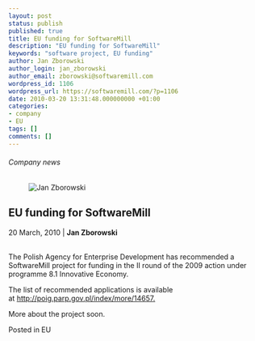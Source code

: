 ```yaml
---
layout: post
status: publish
published: true
title: EU funding for SoftwareMill
description: "EU funding for SoftwareMill"
keywords: "software project, EU funding"
author: Jan Zborowski
author_login: jan_zborowski
author_email: zborowski@softwaremill.com
wordpress_id: 1106
wordpress_url: https://softwaremill.com/?p=1106
date: 2010-03-20 13:31:48.000000000 +01:00
categories:
- company
- EU
tags: []
comments: []
---
```


<h6>Company news</h6>
<div class="post-header clearfix">
<figure><div class="image"><img src="https://softwaremill.com/wp-content/uploads/2013/04/zborowski.jpg" alt="Jan Zborowski"></div></figure><div class="title">
<h2 class="font-dark-blue font-normal">EU funding for SoftwareMill</h2>20 March, 2010 | <b>Jan Zborowski</b><br><br>
</div>
</div>
<div class="post-rows"><div class="text">
<p id="Postyarchiwalne-EUfundingforSoftwareMill">The Polish Agency for Enterprise Development has recommended a SoftwareMill project for funding in the II round of the 2009 action under programme 8.1 Innovative Economy.</p>
<p>The list of recommended applications is available at <a href="http://poig.parp.gov.pl/index/more/14657" rel="nofollow">http://poig.parp.gov.pl/index/more/14657</a><a href="http://poig.parp.gov.pl/index/more/14657" rel="nofollow">.</a></p>
<p>More about the project soon.</p>
</div></div>
<div class="post-footer">Posted in EU</div>
